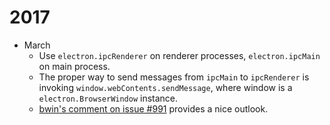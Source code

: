 # 2017

* March
  * Use `electron.ipcRenderer` on renderer processes, `electron.ipcMain` on main process.
  * The proper way to send messages from `ipcMain` to `ipcRenderer` is invoking `window.webContents.sendMessage`, where window is a `electron.BrowserWindow` instance.
  * [bwin's comment on issue #991](https://github.com/electron/electron/issues/991#issuecomment-69361424) provides a nice outlook.